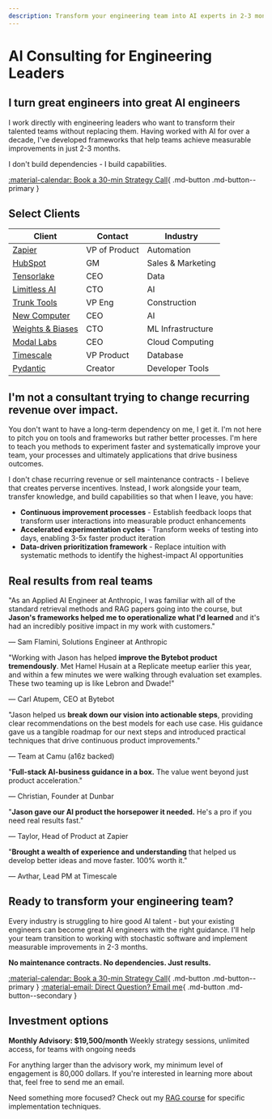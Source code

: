 ```yaml
---
description: Transform your engineering team into AI experts in 2-3 months. No dependencies, just results.
---
```


# AI Consulting for Engineering Leaders

## I turn great engineers into great AI engineers

I work directly with engineering leaders who want to transform their talented teams without replacing them. Having worked with AI for over a decade, I've developed frameworks that help teams achieve measurable improvements in just 2-3 months.

I don't build dependencies - I build capabilities.

[:material-calendar: Book a 30-min Strategy Call](https://form.typeform.com/to/hQH2X1bI){ .md-button .md-button--primary }

## Select Clients

| Client                                        | Contact      | Industry           |
|-----------------------------------------------|--------------|--------------------|
| [Zapier](https://zapier.com/)                 | VP of Product| Automation         |
| [HubSpot](https://hubspot.com/)               | GM           | Sales & Marketing  |
| [Tensorlake](https://tensorlake.ai/)          | CEO          | Data               |
| [Limitless AI](http://limitless.ai/)          | CTO          | AI                 |
| [Trunk Tools](https://trunktools.com/)        | VP Eng       | Construction       |
| [New Computer](http://new.computer/)          | CEO          | AI                 |
| [Weights & Biases](https://wandb.ai/)         | CTO          | ML Infrastructure  |
| [Modal Labs](https://modal.com/)              | CEO          | Cloud Computing    |
| [Timescale](https://timescale.com/)           | VP Product   | Database           |
| [Pydantic](http://pydantic.dev/)              | Creator      | Developer Tools    |

## I'm not a consultant trying to change recurring revenue over impact.

You don't want to have a long-term dependency on me, I get it. I'm not here to pitch you on tools and frameworks but rather better processes. I'm here to teach you methods to experiment faster and systematically improve your team, your processes and ultimately applications that drive business outcomes.

I don't chase recurring revenue or sell maintenance contracts - I believe that creates perverse incentives. Instead, I work alongside your team, transfer knowledge, and build capabilities so that when I leave, you have:

* **Continuous improvement processes** - Establish feedback loops that transform user interactions into measurable product enhancements
* **Accelerated experimentation cycles** - Transform weeks of testing into days, enabling 3-5x faster product iteration
* **Data-driven prioritization framework** - Replace intuition with systematic methods to identify the highest-impact AI opportunities 

## Real results from real teams

<div class="testimonial-grid">
  <div class="testimonial-card">
    <p class="quote">"As an Applied AI Engineer at Anthropic, I was familiar with all of the standard retrieval methods and RAG papers going into the course, but <strong>Jason's frameworks helped me to operationalize what I'd learned</strong> and it's had an incredibly positive impact in my work with customers."</p>
    <p class="author">— Sam Flamini, Solutions Engineer at Anthropic</p>
  </div>

  <div class="testimonial-card">
    <p class="quote">"Working with Jason has helped <strong>improve the Bytebot product tremendously</strong>. Met Hamel Husain at a Replicate meetup earlier this year, and within a few minutes we were walking through evaluation set examples. These two teaming up is like Lebron and Dwade!"</p>
    <p class="author">— Carl Atupem, CEO at Bytebot</p>
  </div>
  
  <div class="testimonial-card">
    <p class="quote">"Jason helped us <strong>break down our vision into actionable steps</strong>, providing clear recommendations on the best models for each use case. His guidance gave us a tangible roadmap for our next steps and introduced practical techniques that drive continuous product improvements."</p>
    <p class="author">— Team at Camu (a16z backed)</p>
  </div>
  
  <div class="testimonial-card">
    <p class="quote">"<strong>Full-stack AI-business guidance in a box.</strong> The value went beyond just product acceleration."</p>
    <p class="author">— Christian, Founder at Dunbar</p>
  </div>
  
  <div class="testimonial-card">
    <p class="quote">"<strong>Jason gave our AI product the horsepower it needed.</strong> He's a pro if you need real results fast."</p>
    <p class="author">— Taylor, Head of Product at Zapier</p>
  </div>
  
  <div class="testimonial-card">
    <p class="quote">"<strong>Brought a wealth of experience and understanding</strong> that helped us develop better ideas and move faster. 100% worth it."</p>
    <p class="author">— Avthar, Lead PM at Timescale</p>
  </div>
</div>

## Ready to transform your engineering team?

Every industry is struggling to hire good AI talent - but your existing engineers can become great AI engineers with the right guidance. I'll help your team transition to working with stochastic software and implement measurable improvements in 2-3 months.

**No maintenance contracts. No dependencies. Just results.**

[:material-calendar: Book a 30-min Strategy Call](https://form.typeform.com/to/hQH2X1bI){ .md-button .md-button--primary }
[:material-email: Direct Question? Email me](mailto:work@jxnl.co){ .md-button .md-button--secondary }

## Investment options

**Monthly Advisory: $19,500/month**
Weekly strategy sessions, unlimited access, for teams with ongoing needs

For anything larger than the advisory work, my minimum level of engagement is 80,000 dollars. If you're interested in learning more about that, feel free to send me an email.

Need something more focused? Check out my [RAG course](./systematically-improve-your-rag.md) for specific implementation techniques.
